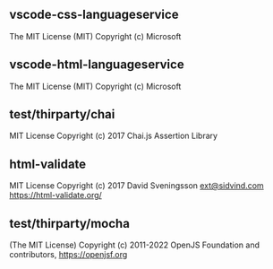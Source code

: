## vscode-css-languageservice
The MIT License (MIT)
Copyright (c) Microsoft

## vscode-html-languageservice
The MIT License (MIT)
Copyright (c) Microsoft

## test/thirparty/chai
MIT License
Copyright (c) 2017 Chai.js Assertion Library

## html-validate
MIT License
Copyright (c) 2017 David Sveningsson <ext@sidvind.com>
https://html-validate.org/

## test/thirparty/mocha
(The MIT License)
Copyright (c) 2011-2022 OpenJS Foundation and contributors, https://openjsf.org